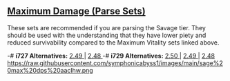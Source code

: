 ## [Maximum Damage (Parse Sets) ](<https://xivgear.app/?page=sl%7Ced96aab6-9f90-491d-9113-2b629714870b>)
These sets are recommended if you are parsing the Savage tier. They should be used with the understanding that they have lower piety and reduced survivability compared to the Maximum Vitality sets linked above.

-# **i727 Alternatives:** [2.49 ](<https://xivgear.app/?page=sl%7Ccdccbe44-ccff-4da7-bc06-c6840443221d>) | [2.48 ](<https://xivgear.app/?page=sl%7Cf8ab7e7e-f1ab-409d-b344-82ca3e60d77c>)
-# **i729 Alternatives:** [2.50 ](<https://xivgear.app/?page=sl%7C52b1b47f-852a-468e-b70a-ca1457b0b335>) | [2.49 ](<https://xivgear.app/?page=sl%7C7aa1ef00-a294-4935-9109-c2101cb4599c>) | [2.48 ](<https://xivgear.app/?page=sl%7C99605ce7-ddf4-4a69-90cc-7d1f82449fec>)
https://raw.githubusercontent.com/symphonicabyss1/images/main/sage%20max%20dps%20aaclhw.png
